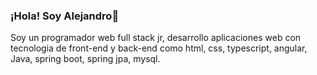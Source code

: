 ### ¡Hola! Soy Alejandro👋
Soy un programador web full stack jr, desarrollo aplicaciones web con tecnologia de front-end y back-end como html, css, typescript, angular, Java, spring boot, spring jpa, mysql.
